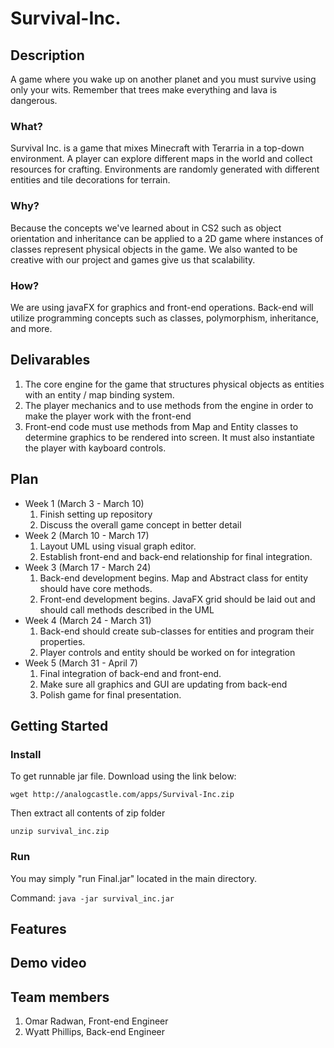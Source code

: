 # Survival-Inc.
## Description
A game where you wake up on another planet and you must survive using only
your wits. Remember that trees make everything and lava is dangerous.
### What?
Survival Inc. is a game that mixes Minecraft with Terarria in a top-down environment.
A player can explore different maps in the world and collect resources for crafting.
Environments are randomly generated with different entities and tile decorations for terrain.
### Why?
Because the concepts we've learned about in CS2 such as object orientation and inheritance can be
applied to a 2D game where instances of classes represent physical objects in the game. We also wanted
to be creative with our project and games give us that scalability.
### How?
We are using javaFX for graphics and front-end operations. Back-end will utilize programming
concepts such as classes, polymorphism, inheritance, and more.
## Delivarables
1. The core engine for the game that structures physical objects as entities
with an entity / map binding system.
2. The player mechanics and to use methods from the engine in order to make the player work
with the front-end
3. Front-end code must use methods from Map and Entity classes to determine graphics
to be rendered into screen. It must also instantiate the player with kayboard controls.
## Plan
* Week 1 (March 3 - March 10)
	1. Finish setting up repository
	2. Discuss the overall game concept in better detail
* Week 2 (March 10 - March 17)
	1. Layout UML using visual graph editor.
	2. Establish front-end and back-end relationship for final integration.
* Week 3 (March 17 - March 24)
	1. Back-end development begins. Map and Abstract class for entity should have core methods.
	2. Front-end development begins. JavaFX grid should be laid out and should call methods
	described in the UML
* Week 4 (March 24 - March 31)
	1. Back-end should create sub-classes for entities and program their properties.
	2. Player controls and entity should be worked on for integration
* Week 5 (March 31 - April 7)
	1. Final integration of back-end and front-end.
	2. Make sure all graphics and GUI are updating from back-end
	3. Polish game for final presentation.

## Getting Started

### Install
To get runnable jar file. Download using the link below:

```wget http://analogcastle.com/apps/Survival-Inc.zip```

Then extract all contents of zip folder

```unzip survival_inc.zip```

### Run
You may simply "run Final.jar" located in the main directory.

Command:
```java -jar survival_inc.jar```

## Features

## Demo video

## Team members
1. Omar Radwan, Front-end Engineer
2. Wyatt Phillips, Back-end Engineer

